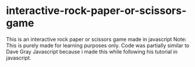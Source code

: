 # interactive-rock-paper-or-scissors-game
This is an interactive rock paper or scissors game made in javascript 
Note: This is purely made for learning purposes only. Code was partially similar to Dave Gray Javascript because i made this while following his tutorial in javascript.
